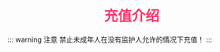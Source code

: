 # <div align="center"><font color=#FD366D>充值介绍</font></div>
::: warning 注意
禁止未成年人在没有监护人允许的情况下充值！
:::